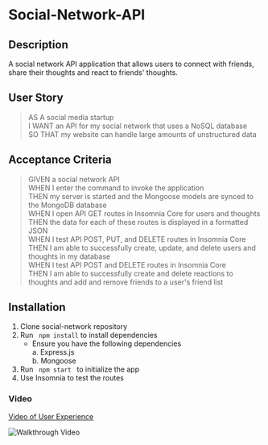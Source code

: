 # Social-Network-API

## Description
A social network API application that allows users to connect with friends, share their thoughts and react to friends' thoughts. 

## User Story
>AS A social media startup  
I WANT an API for my social network that uses a NoSQL database  
SO THAT my website can handle large amounts of unstructured data 

## Acceptance Criteria
>GIVEN a social network API  
WHEN I enter the command to invoke the application  
THEN my server is started and the Mongoose models are synced to the MongoDB database  
WHEN I open API GET routes in Insomnia Core for users and thoughts  
THEN the data for each of these routes is displayed in a formatted JSON  
WHEN I test API POST, PUT, and DELETE routes in Insomnia Core  
THEN I am able to successfully create, update, and delete users and thoughts in my database  
WHEN I test API POST and DELETE routes in Insomnia Core  
THEN I am able to successfully create and delete reactions to thoughts and add and remove friends to a user's friend list  

## Installation
1. Clone social-network repository
2. Run <code> npm install</code> to install dependencies  
    - Ensure you have the following dependencies  
        a. Express.js  
        b. Mongoose  
3. Run <code> npm start </code> to initialize the app
4. Use Insomnia to test the routes

### Video
[Video of User Experience](https://drive.google.com/file/d/1oe6hWciROOieyFOqgEXLqf4rbyGd4NFR/view)

![Walkthrough Video](./assets/walkthrough.gif)